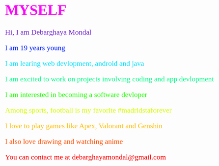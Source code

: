 <!DOCTYPE html>
<html>
<body style="font-family:monotype corsiva;font-size:150%;">
<h1 style="color:#ff00ff;">MYSELF</h1>
<p style="color:#7226cf;">Hi, I am Debarghaya Mondal</p>
<p style="color:#001eff;">I am 19 years young</p>
<p style="color:#00e1ff;">I am learing web devlopment, android and java</p>
<p style="color:#00ff88;">I am excited to work on projects involving coding and app devlopment</p>
<p style="color:#1eff00;">I am interested in becoming a software devloper</p>
<p style="color:#d4ff00;">Among sports, football is my favorite #madridstaforever</p>
<p style="color:#ffbb00;">I love to play games like Apex, Valorant and Genshin</p>
<p style="color:#ff4d00;">I also love drawing and watching anime</p>
<p style="color:#ff0000;">You can contact me at debarghayamondal@gmail.com</p>
</body>
</html>


